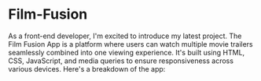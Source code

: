 # Film-Fusion

As a front-end developer, I'm excited to introduce my latest project.
The Film Fusion App is a platform where users can watch multiple movie trailers seamlessly combined into one viewing experience. It's built using HTML, CSS, JavaScript, and media queries to ensure responsiveness across various devices. Here's a breakdown of the app:
